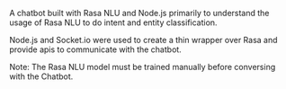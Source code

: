 A chatbot built with Rasa NLU and Node.js primarily to understand the usage of Rasa NLU to do intent and entity classification. 

Node.js and Socket.io were used to create a thin wrapper over Rasa and provide apis to communicate with the chatbot. 

Note: The Rasa NLU model must be trained manually before conversing with the Chatbot. 

